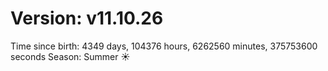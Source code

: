 # Version: v11.10.26
Time since birth: 4349 days, 104376 hours, 6262560 minutes, 375753600 seconds
Season: Summer ☀️
